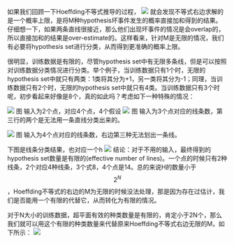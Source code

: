如果我们回顾一下Hoeffding不等式推导的过程，
![](/assets/图59.PNG)
就会发现不等式右边求解的是一个概率上限，是将M种hypothesis坏事件发生的概率直接加和得到的结果。仔细想一下，如果两条直线很接近，那么他们出现坏事件的情况是会overlap的，所以直接加和的结果是over-estimate的。这样看来，针对M是无限的情况，我们有必要将hypothesis set进行分类，从而得到更准确的概率上限。

很明显，训练数据是有限的，尽管hypothesis set中有无限多条线，但是可以按照对训练数据分类情况进行分类。举个例子，当训练数据只有1个时，无限的hypothesis set中就只有两类：1类将其分为+1，另一类将其分为-1；同理，当训练数据只有2个时，无限的hypothesis set中就只有4类。当训练数据只有3个时呢，初步看起来好像是8个，真的如此吗？考虑如下一种特殊的情况：

![](/assets/图60.png)
图 输入为2个点，对应4个点，4个假设
![](/assets/图63.jpg)
图 输入为3个点对应的线条数，第三行的两个是无法用一条直线分类出来的。

![](/assets/图64.jpg)
图 输入为4个点对应的线条数，右边第三种无法划出一条线。


下图是线条分类结果，也对应一个h
![](/assets/图65.png)
结论：对于不用的输入，最终得到的hypothesis set数量是有限的(effective number of lines)。一个点的时候只有2种线条，2个对应4种线条，3个式8，4个点是14。总的来说H的数量小于$$2^N$$，Hoeffding不等式的右边的M为无限的时候没法处理，那是因为存在过估计，我们是否能用一个有限的代替它，从而转化为有限的情况。

对于N大小的训练数据，超平面有效的种类数量是有限的，肯定小于2N个，那么我们就可以用这个有限的种类数量来代替原来Hoeffding不等式右边无限的M，如下所示：
![](/assets/图66.jpg)
